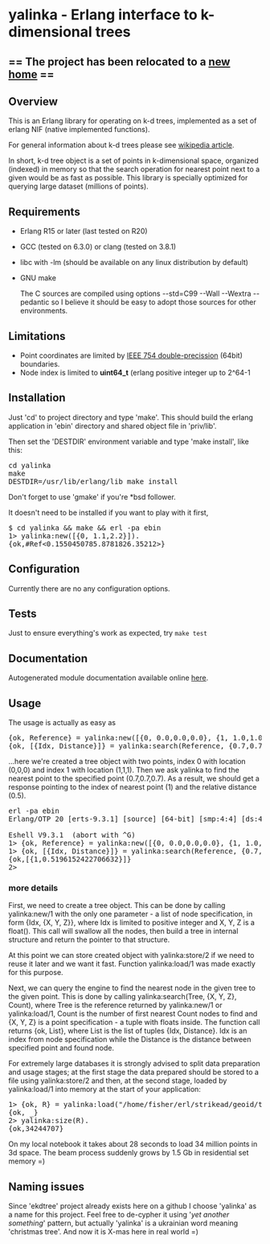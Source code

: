 # yalinka - Erlang interface to k-dimensional trees

## == The project has been relocated to a [new home](https://gitlab.com/fisher/yalinka) ==

## Overview

   This is an Erlang library for operating on k-d trees,
implemented as a set of erlang NIF (native implemented functions).

   For general information about k-d trees please see [wikipedia article](http://en.wikipedia.org/wiki/K-d_tree).

   In short, k-d tree object is a set of points in k-dimensional space, organized (indexed) in memory so that the search operation for nearest point next to a given would be as fast as possible. This library is specially optimized for querying large dataset (millions of points).

## Requirements

 * Erlang R15 or later (last tested on R20)
 * GCC (tested on 6.3.0) or clang (tested on 3.8.1)
 * libc with -lm (should be available on any linux distribution by default)
 * GNU make

   The C sources are compiled using options --std=C99 --Wall --Wextra
--pedantic so I believe it should be easy to adopt those sources for
other environments.

## Limitations

 * Point coordinates are limited by [IEEE 754 double-precission](http://en.wikipedia.org/wiki/Double_precision_floating-point_format) (64bit) boundaries.
 * Node index is limited to **uint64_t** (erlang positive integer up to 2^64-1

## Installation

   Just 'cd' to project directory and type 'make'. This should build
the erlang application in 'ebin' directory and shared object file in
'priv/lib'.

   Then set the 'DESTDIR' environment variable and type
'make install', like this:

<pre>
cd yalinka
make
DESTDIR=/usr/lib/erlang/lib make install
</pre>

   Don't forget to use 'gmake' if you're *bsd follower.

   It doesn't need to be installed if you want to play with it
   first,

<pre>
$ cd yalinka && make && erl -pa ebin
1> yalinka:new([{0, 1.1,2.2}]).
{ok,#Ref<0.1550450785.8781826.35212>}
</pre>

## Configuration

   Currently there are no any configuration options.

## Tests

   Just to ensure everything's work as expected, try `make test`

## Documentation

   Autogenerated module documentation available online
[here](http://yalinka.heim.in.ua/yalinka.html).

## Usage

The usage is actually as easy as

<pre>
{ok, Reference} = yalinka:new([{0, 0.0,0.0,0.0}, {1, 1.0,1.0,1.0}]),
{ok, [{Idx, Distance}]} = yalinka:search(Reference, {0.7,0.7,0.7}, 1),
</pre>

...here we're created a tree object with two points, index 0 with
location (0,0,0) and index 1 with location (1,1,1). Then we ask
yalinka to find the nearest point to the specified point
(0.7,0.7,0.7). As a result, we should get a response pointing to the index of
nearest point (1) and the relative distance (0.5).

<pre>
erl -pa ebin
Erlang/OTP 20 [erts-9.3.1] [source] [64-bit] [smp:4:4] [ds:4:4:10] [async-threads:10] [hipe] [kernel-poll:false]

Eshell V9.3.1  (abort with ^G)
1> {ok, Reference} = yalinka:new([{0, 0.0,0.0,0.0}, {1, 1.0,1.0,1.0}]),
1> {ok, [{Idx, Distance}]} = yalinka:search(Reference, {0.7,0.7,0.7}, 1).
{ok,[{1,0.5196152422706632}]}
2>
</pre>

### more details

   First, we need to create a tree object. This can be done by calling
yalinka:new/1 with the only one parameter - a list of node
specification, in form {Idx, {X, Y, Z}}, where Idx is limited to
positive integer and X, Y, Z is a float(). This call will swallow all
the nodes, then build a tree in internal structure and return the
pointer to that structure.

   At this point we can store created object with yalinka:store/2
if we need to reuse it later and we want it fast. Function
yalinka:load/1 was made exactly for this purpose.

   Next, we can query the engine to find the nearest node in the given
tree to the given point. This is done by calling yalinka:search(Tree,
{X, Y, Z}, Count), where Tree is the reference returned by
yalinka:new/1 or yalinka:load/1, Count is the number of first nearest
Count nodes to find and {X, Y, Z} is a point specification - a tuple
with floats inside. The function call returns {ok, List}, where List
is the list of tuples {Idx, Distance}. Idx is an index from node
specification while the Distance is the distance between specified
point and found node.

   For extremely large databases it is strongly advised to split data
preparation and usage stages; at the first stage the data prepared
should be stored to a file using yalinka:store/2 and then, at the second
stage, loaded by yalinka:load/1 into memory at the start of your
application:


<pre>
1> {ok, R} = yalinka:load("/home/fisher/erl/strikead/geoid/test/db/xperian").
{ok, _}
2> yalinka:size(R).
{ok,34244707}
</pre>


   On my local notebook it takes about 28 seconds to load 34 million
points in 3d space. The beam process suddenly grows by 1.5 Gb in
residential set memory =)


## Naming issues

   Since 'ekdtree' project already exists here on a github I choose
'yalinka' as a name for this project. Feel free to de-cypher it using
'*yet another something*' pattern, but actually 'yalinka' is a
ukrainian word meaning 'christmas tree'. And now it is X-mas here in
real world =)

